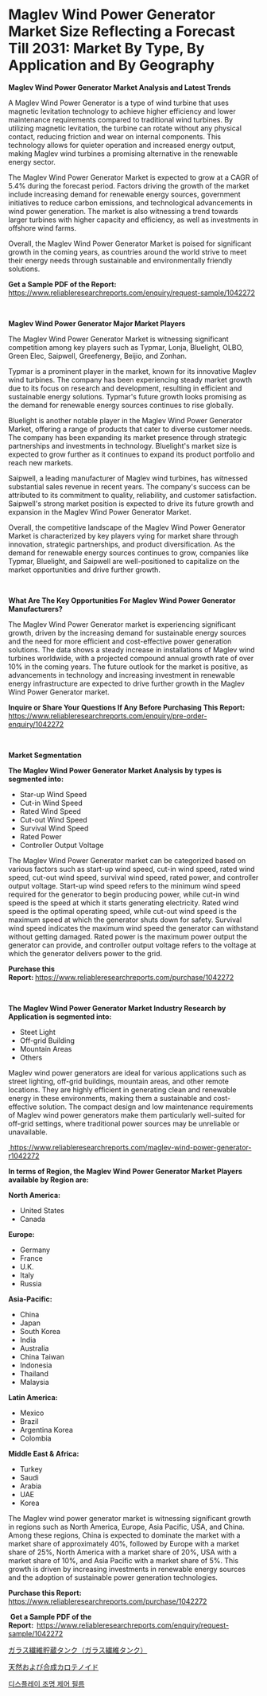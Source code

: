 <p><h1>Maglev Wind Power Generator Market Size Reflecting a Forecast Till 2031: Market By Type, By Application and By Geography</h1></p><p><strong>Maglev Wind Power Generator Market Analysis and Latest Trends</strong></p>
<p><p>A Maglev Wind Power Generator is a type of wind turbine that uses magnetic levitation technology to achieve higher efficiency and lower maintenance requirements compared to traditional wind turbines. By utilizing magnetic levitation, the turbine can rotate without any physical contact, reducing friction and wear on internal components. This technology allows for quieter operation and increased energy output, making Maglev wind turbines a promising alternative in the renewable energy sector.</p><p>The Maglev Wind Power Generator Market is expected to grow at a CAGR of 5.4% during the forecast period. Factors driving the growth of the market include increasing demand for renewable energy sources, government initiatives to reduce carbon emissions, and technological advancements in wind power generation. The market is also witnessing a trend towards larger turbines with higher capacity and efficiency, as well as investments in offshore wind farms.</p><p>Overall, the Maglev Wind Power Generator Market is poised for significant growth in the coming years, as countries around the world strive to meet their energy needs through sustainable and environmentally friendly solutions.</p></p>
<p><strong>Get a Sample PDF of the Report:&nbsp;</strong> <a href="https://www.reliableresearchreports.com/enquiry/request-sample/1042272">https://www.reliableresearchreports.com/enquiry/request-sample/1042272</a></p>
<p>&nbsp;</p>
<p><strong>Maglev Wind Power Generator Major Market Players</strong></p>
<p><p>The Maglev Wind Power Generator Market is witnessing significant competition among key players such as Typmar, Lonja, Bluelight, OLBO, Green Elec, Saipwell, Greefenergy, Beijio, and Zonhan. </p><p>Typmar is a prominent player in the market, known for its innovative Maglev wind turbines. The company has been experiencing steady market growth due to its focus on research and development, resulting in efficient and sustainable energy solutions. Typmar's future growth looks promising as the demand for renewable energy sources continues to rise globally.</p><p>Bluelight is another notable player in the Maglev Wind Power Generator Market, offering a range of products that cater to diverse customer needs. The company has been expanding its market presence through strategic partnerships and investments in technology. Bluelight's market size is expected to grow further as it continues to expand its product portfolio and reach new markets.</p><p>Saipwell, a leading manufacturer of Maglev wind turbines, has witnessed substantial sales revenue in recent years. The company's success can be attributed to its commitment to quality, reliability, and customer satisfaction. Saipwell's strong market position is expected to drive its future growth and expansion in the Maglev Wind Power Generator Market.</p><p>Overall, the competitive landscape of the Maglev Wind Power Generator Market is characterized by key players vying for market share through innovation, strategic partnerships, and product diversification. As the demand for renewable energy sources continues to grow, companies like Typmar, Bluelight, and Saipwell are well-positioned to capitalize on the market opportunities and drive further growth.</p></p>
<p>&nbsp;</p>
<p><strong>What Are The Key Opportunities For Maglev Wind Power Generator Manufacturers?</strong></p>
<p><p>The Maglev Wind Power Generator market is experiencing significant growth, driven by the increasing demand for sustainable energy sources and the need for more efficient and cost-effective power generation solutions. The data shows a steady increase in installations of Maglev wind turbines worldwide, with a projected compound annual growth rate of over 10% in the coming years. The future outlook for the market is positive, as advancements in technology and increasing investment in renewable energy infrastructure are expected to drive further growth in the Maglev Wind Power Generator market.</p></p>
<p><strong>Inquire or Share Your Questions If Any Before Purchasing This Report:</strong> <a href="https://www.reliableresearchreports.com/enquiry/pre-order-enquiry/1042272">https://www.reliableresearchreports.com/enquiry/pre-order-enquiry/1042272</a></p>
<p>&nbsp;</p>
<p><strong>Market Segmentation</strong></p>
<p><strong>The Maglev Wind Power Generator Market Analysis by types is segmented into:</strong></p>
<p><ul><li>Star-up Wind Speed</li><li>Cut-in Wind Speed</li><li>Rated Wind Speed</li><li>Cut-out Wind Speed</li><li>Survival Wind Speed</li><li>Rated Power</li><li>Controller Output Voltage</li></ul></p>
<p><p>The Maglev Wind Power Generator market can be categorized based on various factors such as start-up wind speed, cut-in wind speed, rated wind speed, cut-out wind speed, survival wind speed, rated power, and controller output voltage. Start-up wind speed refers to the minimum wind speed required for the generator to begin producing power, while cut-in wind speed is the speed at which it starts generating electricity. Rated wind speed is the optimal operating speed, while cut-out wind speed is the maximum speed at which the generator shuts down for safety. Survival wind speed indicates the maximum wind speed the generator can withstand without getting damaged. Rated power is the maximum power output the generator can provide, and controller output voltage refers to the voltage at which the generator delivers power to the grid.</p></p>
<p><strong>Purchase this Report:&nbsp;</strong><a href="https://www.reliableresearchreports.com/purchase/1042272">https://www.reliableresearchreports.com/purchase/1042272</a></p>
<p>&nbsp;</p>
<p><strong>The Maglev Wind Power Generator Market Industry Research by Application is segmented into:</strong></p>
<p><ul><li>Steet Light</li><li>Off-grid Building</li><li>Mountain Areas</li><li>Others</li></ul></p>
<p><p>Maglev wind power generators are ideal for various applications such as street lighting, off-grid buildings, mountain areas, and other remote locations. They are highly efficient in generating clean and renewable energy in these environments, making them a sustainable and cost-effective solution. The compact design and low maintenance requirements of Maglev wind power generators make them particularly well-suited for off-grid settings, where traditional power sources may be unreliable or unavailable.</p></p>
<p><a href="https://www.reliableresearchreports.com/maglev-wind-power-generator-r1042272">&nbsp;https://www.reliableresearchreports.com/maglev-wind-power-generator-r1042272</a></p>
<p><strong>In terms of Region, the Maglev Wind Power Generator Market Players available by Region are:</strong></p>
<p>
    <p> <strong> North America: </strong>
        <ul>
            <li>United States</li>
            <li>Canada</li>
        </ul>
        </p> 
    <p> <strong> Europe: </strong>
        <ul>
            <li>Germany</li>
            <li>France</li>
            <li>U.K.</li>
            <li>Italy</li>
            <li>Russia</li>
        </ul>
        </p> 
    <p> <strong> Asia-Pacific: </strong>
        <ul>
            <li>China</li>
            <li>Japan</li>
            <li>South Korea</li>
            <li>India</li>
            <li>Australia</li>
            <li>China Taiwan</li>
            <li>Indonesia</li>
            <li>Thailand</li>
            <li>Malaysia</li>
        </ul>
        </p> 
    <p> <strong> Latin America: </strong>
        <ul>
            <li>Mexico</li>
            <li>Brazil</li>
            <li>Argentina Korea</li>
            <li>Colombia</li>
        </ul>
        </p> 
    <p> <strong> Middle East & Africa: </strong>
        <ul>
            <li>Turkey</li>
            <li>Saudi</li>
            <li>Arabia</li>
            <li>UAE</li>
            <li>Korea</li>
        </ul>
    </p>
    </p>
<p><p>The Maglev wind power generator market is witnessing significant growth in regions such as North America, Europe, Asia Pacific, USA, and China. Among these regions, China is expected to dominate the market with a market share of approximately 40%, followed by Europe with a market share of 25%, North America with a market share of 20%, USA with a market share of 10%, and Asia Pacific with a market share of 5%. This growth is driven by increasing investments in renewable energy sources and the adoption of sustainable power generation technologies.</p></p>
<p><strong>Purchase this Report: </strong><a href="https://www.reliableresearchreports.com/purchase/1042272">https://www.reliableresearchreports.com/purchase/1042272</a></p>
<p>&nbsp;<strong>Get a Sample PDF of the Report:&nbsp;&nbsp;</strong><a href="https://www.reliableresearchreports.com/enquiry/request-sample/1042272">https://www.reliableresearchreports.com/enquiry/request-sample/1042272</a></p>
<p><strong></strong></p>
<p><p><a href="https://medium.com/@pattypetd0/%E3%82%B0%E3%83%AD%E3%83%BC%E3%83%90%E3%83%AB%E3%81%AA%E7%B9%8A%E7%B6%AD%E5%BC%B7%E5%8C%96%E3%83%97%E3%83%A9%E3%82%B9%E3%83%81%E3%83%83%E3%82%AF%E8%A3%BD%E8%B2%AF%E8%94%B5%E3%82%BF%E3%83%B3%E3%82%AF-frp%E3%82%BF%E3%83%B3%E3%82%AF-%E5%B8%82%E5%A0%B4%E3%82%BB%E3%82%AF%E3%82%BF%E3%83%BC-%E7%A8%AE%E9%A1%9E-%E7%94%A8%E9%80%94-%E5%B8%82%E5%A0%B4%E3%83%97%E3%83%AC%E3%83%BC%E3%83%A4%E3%83%BC%E3%81%AE%E6%88%A6%E7%95%A5-%E5%9C%B0%E5%9F%9F%E5%88%A5%E6%88%90%E9%95%B7%E3%81%AE%E6%B4%9E%E5%AF%9F-%E3%81%8A%E3%82%88%E3%81%B3%E5%B0%86%E6%9D%A5%E3%81%AE%E4%BA%88%E6%B8%AC-2024%E5%B9%B4-2031%E5%B9%B4-9f2d9783a026">ガラス繊維貯蔵タンク（ガラス繊維タンク）</a></p><p><a href="https://medium.com/@diegoskiles2023/%E5%A4%A9%E7%84%B6%E3%81%8A%E3%82%88%E3%81%B3%E5%90%88%E6%88%90%E3%82%AB%E3%83%AD%E3%83%86%E3%83%8E%E3%82%A4%E3%83%89%E5%B8%82%E5%A0%B4%E3%81%AE%E3%82%B5%E3%82%A4%E3%82%BA%E3%81%8A%E3%82%88%E3%81%B3%E3%82%B7%E3%82%A7%E3%82%A2%E5%88%86%E6%9E%90-%E6%88%90%E9%95%B7%E3%83%88%E3%83%AC%E3%83%B3%E3%83%89%E3%81%8A%E3%82%88%E3%81%B3%E4%BA%88%E6%B8%AC-2024%E5%B9%B4-2031%E5%B9%B4-323d8d6acbf9">天然および合成カロテノイド</a></p><p><a href="https://medium.com/@khelifsolo/%EB%94%94%EC%8A%A4%ED%94%8C%EB%A0%88%EC%9D%B4-%EB%9D%BC%EC%9D%B4%ED%8A%B8-%EC%BB%A8%ED%8A%B8%EB%A1%A4-%ED%95%84%EB%A6%84-%EC%8B%9C%EC%9E%A5-%EC%A0%84%EB%A7%9D-%EC%99%84%EC%A0%84%ED%95%9C-%EC%82%B0%EC%97%85-%EB%B6%84%EC%84%9D-2024%EB%85%84%EB%B6%80%ED%84%B0-2031%EB%85%84%EA%B9%8C%EC%A7%80-45be07c52e85">디스플레이 조명 제어 필름</a></p></p>